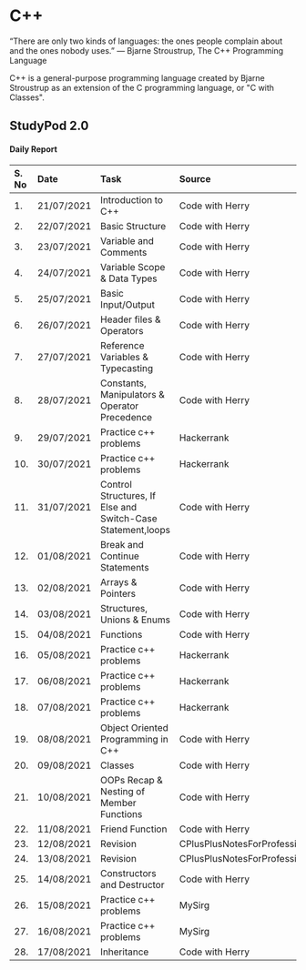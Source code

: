 
# C++

“There are only two kinds of languages: the ones people complain about and the ones nobody uses.”
― Bjarne Stroustrup, The C++ Programming Language

C++  is a general-purpose programming language created by Bjarne Stroustrup as an extension of the C programming language, or "C with Classes".




## StudyPod 2.0

#### Daily Report



|S. No| Date | Task    | Source |
| :-------- | :-------- | :------- | :------------------------- |
| 1. | 21/07/2021 |Introduction to C++ | Code with Herry |
| 2. | 22/07/2021 | Basic Structure  |Code with Herry|
| 3. | 23/07/2021 | Variable and Comments |Code with Herry|
| 4. | 24/07/2021 | Variable Scope & Data Types |Code with Herry|
| 5. | 25/07/2021 | Basic Input/Output |Code with Herry|
| 6. |26/07/2021 | Header files & Operators |Code with Herry|
| 7. |27/07/2021 | Reference Variables & Typecasting |Code with Herry|
| 8. |28/07/2021 | Constants, Manipulators & Operator Precedence |Code with Herry|
| 9. |29/07/2021 | Practice c++ problems |Hackerrank|
| 10. |30/07/2021 | Practice c++ problems |Hackerrank|
| 11. |31/07/2021 | Control Structures, If Else and Switch-Case Statement,loops |Code with Herry|
| 12. |01/08/2021 | Break and Continue Statements |Code with Herry|
| 13. |02/08/2021 | Arrays & Pointers |Code with Herry|
| 14. |03/08/2021 | Structures, Unions & Enums |Code with Herry|
| 15. |04/08/2021 | Functions |Code with Herry|
| 16. |05/08/2021 | Practice c++ problems |Hackerrank|
| 17. |06/08/2021 | Practice c++ problems |Hackerrank|
| 18. |07/08/2021 | Practice c++ problems |Hackerrank|
| 19. |08/08/2021 | Object Oriented Programming in C++ |Code with Herry|
| 20. |09/08/2021 | Classes |Code with Herry|
| 21. |10/08/2021 | OOPs Recap & Nesting of Member Functions |Code with Herry|
| 22. |11/08/2021 | Friend Function |Code with Herry|
| 23. |12/08/2021 | Revision |CPlusPlusNotesForProfessionals|
| 24. |13/08/2021 | Revision |CPlusPlusNotesForProfessionals|
| 25. |14/08/2021 | Constructors and Destructor |Code with Herry|
| 26. |15/08/2021 | Practice c++ problems |MySirg|
| 27. |16/08/2021 | Practice c++ problems |MySirg|
| 28. |17/08/2021 | Inheritance |Code with Herry|






  
